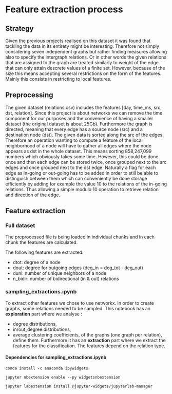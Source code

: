 # Feature extraction process

## Strategy
Given the previous projects realised on this dataset it was found that tackling the data in its entirety might be interesting. Therefore not simply considering seven independent graphs but rather finding measures allowing also to specify the intergraph relations. Or in other words the given relations that are assigned to the graph are treated similarly to weight of the edge that can only attain descrete values of a finite set. However, because of the size this means accepting several restrictions on the form of the features. Mainly this consists in restricting to local features.

## Preprocessing
The given dataset (relations.csv) includes the features [day, time\_ms, src, dst, relation]. Since this project is about networks we can remove the time component for our purposes and the convenience of having a smaller dataset (the original dataset is about 25Gb). Furthermore the graph is directed, meaning that every edge has a source node (src) and a destination node (dst). The given data is sorted along the src of the edges. Therefore an operation wanting to compute a feature of the local neighborhood of a node will have to gather all edges where the node appears as dst in the whole dataset. This means sorting 858,247,099 numbers which obviously takes some time. However, this could be done once and then each edge can be stored twice, once grouped next to the src edges and once grouped next to the dst edge. Naturally a flag for each edge as in-going or out-going has to be added in order to still be able to distinguish between them which can conveniently be done storage efficiently by adding for example the value 10 to the relations of the in-going relations. Thus allowing a simple modulo 10 operation to retrieve relation and direction of the edge.

## Feature extraction
### Full dataset
The preprocessed file is being loaded in individual chunks and in each chunk the features are calculated.

The following features are extracted:

* dtot: degree of a node
* dout: degree for outgoing edges (deg_in = deg_tot - deg_out)
* duni: number of unique neighbors of a node
* n_bidir: number of bidirectional (in & out) relations

### sampling_extractions.ipynb
To extract other features we chose to use networkx. In order to create graphs, some relations needed to be sampled.
This notebook has an **exploration** part where we analyse :
* degree distributions,
* in/out_degree distributions,
* average clustering coefficients,
of the graphs (one graph per relation), define them. Furthermore it has an **extraction** part where we extract the features for the classification. The features depend on the relation type.

#### Dependencies for sampling_extractions.ipynb
```
conda install -c anaconda ipywidgets

jupyter nbextension enable --py widgetsnbextension

jupyter labextension install @jupyter-widgets/jupyterlab-manager
```
